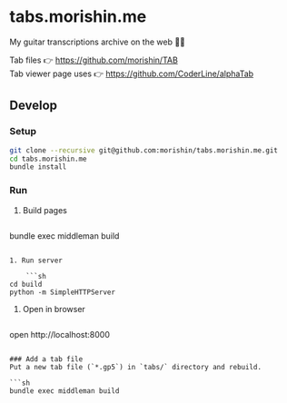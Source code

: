 # tabs.morishin.me
My guitar transcriptions archive on the web 🎸📝

Tab files 👉 https://github.com/morishin/TAB   
Tab viewer page uses 👉 https://github.com/CoderLine/alphaTab

## Develop
### Setup
```sh
git clone --recursive git@github.com:morishin/tabs.morishin.me.git
cd tabs.morishin.me
bundle install
```

### Run
1. Build pages

    ```sh
bundle exec middleman build
```

1. Run server

    ```sh
cd build
python -m SimpleHTTPServer
```

1. Open in browser

    ```sh
open http://localhost:8000
```

### Add a tab file
Put a new tab file (`*.gp5`) in `tabs/` directory and rebuild.

```sh
bundle exec middleman build
```
